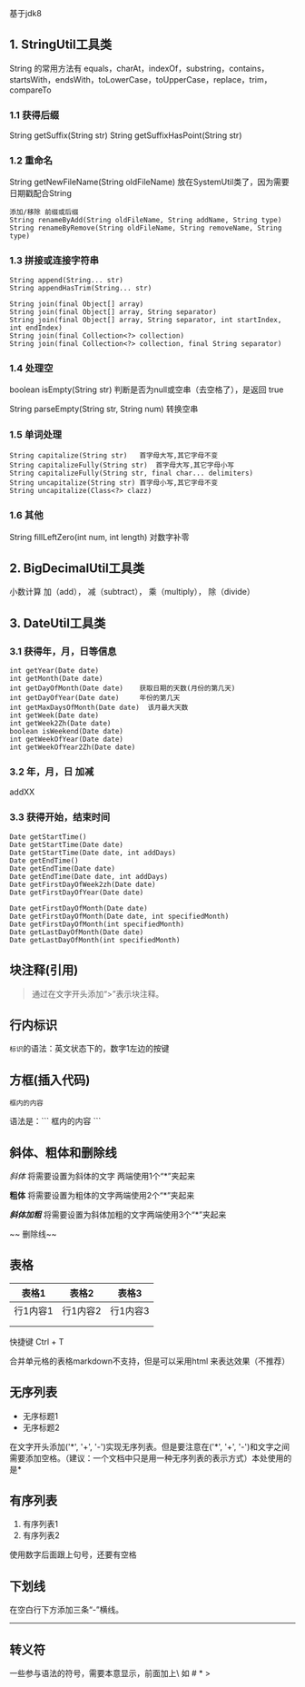 基于jdk8

## 1. StringUtil工具类

String 的常用方法有  equals，charAt，indexOf，substring，contains，startsWith，endsWith，toLowerCase，toUpperCase，replace，trim，compareTo

### 1.1 获得后缀

String getSuffix(String str)
String getSuffixHasPoint(String str)


### 1.2 重命名

String getNewFileName(String oldFileName)   放在SystemUtil类了，因为需要日期戳配合String 

```
添加/移除 前缀或后缀
String renameByAdd(String oldFileName, String addName, String type)
String renameByRemove(String oldFileName, String removeName, String type)
```

### 1.3 拼接或连接字符串

```
String append(String... str)
String appendHasTrim(String... str)
```

```
String join(final Object[] array)
String join(final Object[] array, String separator)
String join(final Object[] array, String separator, int startIndex, int endIndex)
String join(final Collection<?> collection)
String join(final Collection<?> collection, final String separator)
```

### 1.4 处理空

boolean isEmpty(String str) 判断是否为null或空串（去空格了），是返回 true

String parseEmpty(String str, String num)	转换空串

### 1.5 单词处理

```
String capitalize(String str)	首字母大写,其它字母不变
String capitalizeFully(String str)  首字母大写,其它字母小写
String capitalizeFully(String str, final char... delimiters) 
String uncapitalize(String str)	首字母小写,其它字母不变
String uncapitalize(Class<?> clazz)
```


### 1.6 其他
String fillLeftZero(int num, int length)	对数字补零



## 2. BigDecimalUtil工具类

小数计算  加（add）， 减（subtract）， 乘（multiply）， 除（divide）



## 3. DateUtil工具类

### 3.1 获得年，月，日等信息

```
int getYear(Date date)
int getMonth(Date date)
int getDayOfMonth(Date date)	获取日期的天数(月份的第几天)
int getDayOfYear(Date date)		年份的第几天
int getMaxDaysOfMonth(Date date)  该月最大天数
int getWeek(Date date)	
int getWeek2Zh(Date date)
boolean isWeekend(Date date) 
int getWeekOfYear(Date date)
int getWeekOfYear2Zh(Date date)
```

### 3.2 年，月，日 加减
addXX

### 3.3 获得开始，结束时间

```
Date getStartTime()
Date getStartTime(Date date)
Date getStartTime(Date date, int addDays)
Date getEndTime()
Date getEndTime(Date date)
Date getEndTime(Date date, int addDays)
Date getFirstDayOfWeek2zh(Date date)
Date getFirstDayOfYear(Date date)

Date getFirstDayOfMonth(Date date)
Date getFirstDayOfMonth(Date date, int specifiedMonth)
Date getFirstDayOfMonth(int specifiedMonth)
Date getLastDayOfMonth(Date date)
Date getLastDayOfMonth(int specifiedMonth)
```



## 块注释(引用)

> 通过在文字开头添加“>”表示块注释。



## 行内标识

`标识`的语法：英文状态下的，数字1左边的按键



## 方框(插入代码)

```
框内的内容

```

语法是：\`\`\` 框内的内容 \`\`\`



## 斜体、粗体和删除线

*斜体*  将需要设置为斜体的文字 两端使用1个“*”夹起来

**粗体**  将需要设置为粗体的文字两端使用2个“*”夹起来

***斜体加粗***  将需要设置为斜体加粗的文字两端使用3个“*”夹起来

~~ 删除线~~ 




## 表格

| 表格1   | 表格2   | 表格3   |
| ----- | ----- | ----- |
| 行1内容1 | 行1内容2 | 行1内容3 |
|       |       |       |
|       |       |       |

快捷键 Ctrl + T

合并单元格的表格markdown不支持，但是可以采用html 来表达效果（不推荐）



## 无序列表

* 无序标题1
* 无序标题2

在文字开头添加('\*', '+', '-')实现无序列表。但是要注意在('\*', '+', '-')和文字之间需要添加空格。（建议：一个文档中只是用一种无序列表的表示方式）本处使用的是\*



## 有序列表

1. 有序列表1
2. 有序列表2


使用数字后面跟上句号，还要有空格



## 下划线

在空白行下方添加三条“-”横线。

---



## 转义符

一些参与语法的符号，需要本意显示，前面加上\ 
如 \#  \*  \>

